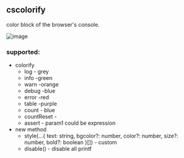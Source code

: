 ## cscolorify
color block of the browser's console.

![image]("https://kevinchen2046.github.io/images/cscolorify-preview.png")

### supported:
- colorify
    - log - grey
    - info -green
    - warn -orange
    - debug -blue
    - error -red
    - table -purple
    - count - blue
    - countReset - 
    - assert - param1 could be expression
- new method
    - style(...{ text: string, bgcolor?: number, color?: number, size?: number, bold?: boolean }[]) - custom
    - disable() - disable all printf